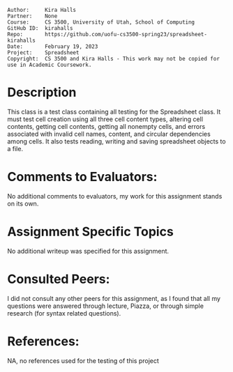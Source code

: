 ﻿```
Author:     Kira Halls
Partner:    None
Course:     CS 3500, University of Utah, School of Computing
GitHub ID:  kirahalls
Repo:       https://github.com/uofu-cs3500-spring23/spreadsheet-kirahalls 
Date:       February 19, 2023
Project:    Spreadsheet
Copyright:  CS 3500 and Kira Halls - This work may not be copied for use in Academic Coursework.
```

# Description
 
This class is a test class containing all testing for the Spreadsheet class. It must test cell creation using all three cell content 
types, altering cell contents, getting cell contents, getting all nonempty cells, and errors associated with invalid cell names, content, and 
circular dependencies among cells. It also tests reading, writing and saving spreadsheet objects to a file.

# Comments to Evaluators:

No additional comments to evaluators, my work for this assignment stands on its own.

# Assignment Specific Topics

No additional writeup was specified for this assignment.

# Consulted Peers:

I did not consult any other peers for this assignment, as I found that all my questions were answered through lecture,
Piazza, or through simple research (for syntax related questions).

# References:
NA, no references used for the testing of this project